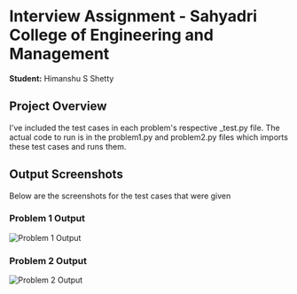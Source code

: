 # Interview Assignment - Sahyadri College of Engineering and Management
**Student:** Himanshu S Shetty

## Project Overview
I've included the test cases in each problem's respective _test.py file. The actual code to run is in the problem1.py and problem2.py files which imports these test cases and runs them. 

## Output Screenshots
Below are the screenshots for the test cases that were given
### Problem 1 Output
![Problem 1 Output](<img width="943" height="119" alt="image" src="https://github.com/user-attachments/assets/9200646c-bc49-4583-8a9d-b34ffbc70bc1" />)

### Problem 2 Output
![Problem 2 Output](<img width="944" height="97" alt="image" src="https://github.com/user-attachments/assets/94d288b9-6049-4a23-b62d-4ec2a5685019" />)
